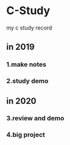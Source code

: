 # C-Study
my c study record

## in 2019
### 1.make notes

### 2.study demo 

## in 2020 

### 3.review and demo

### 4.big project


